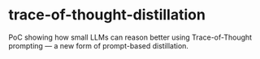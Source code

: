 # trace-of-thought-distillation
PoC showing how small LLMs can reason better using Trace-of-Thought prompting — a new form of prompt-based distillation.
